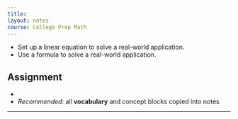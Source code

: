 ```yaml
---
title: 
layout: notes
course: College Prep Math
---
```


- Set up a linear equation to solve a real-world application.
- Use a formula to solve a real-world application.

## Assignment

- 
- *Recommended*: all **vocabulary** and concept blocks copied into notes

---
